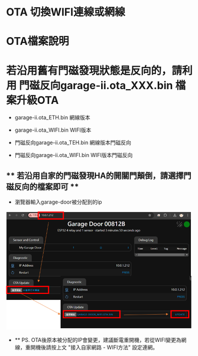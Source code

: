 # OTA 切換WIFI連線或網線 ##

# OTA檔案說明
# 若沿用舊有門磁發現狀態是反向的，請利用 門磁反向garage-ii.ota_XXX.bin 檔案升級OTA

- garage-ii.ota_ETH.bin 網線版本

- garage-ii.ota_WIFI.bin WIFI版本

- 門磁反向garage-ii.ota_TEH.bin 網線版本門磁反向

- 門磁反向garage-ii.ota_WIFI.bin WIFI版本門磁反向

## ** 若沿用自家的門磁發現HA的開關門顛倒，請選擇門磁反向的檔案即可 **

- 瀏覽器輸入garage-door被分配到的ip

![Mosquitto_broker](/garage_door/image/201829.png)

- ** PS. OTA後原本被分配的IP會變更，建議斷電重開機，若從WIFI變更為網線，重開機後請按上文 "接入自家網路 - WIFI方法" 設定連網。

